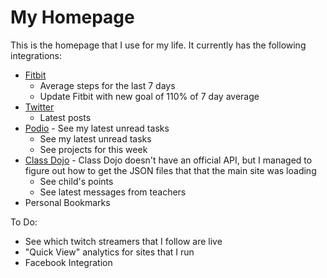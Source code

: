 # My Homepage

This is the homepage that I use for my life. It currently has the following integrations:

* [Fitbit](http://dev.fitbit.com/)
	* Average steps for the last 7 days
	* Update Fitbit with new goal of 110% of 7 day average
* [Twitter](http://dev.twitter.com/)
	* Latest posts
* [Podio](https://developers.podio.com/) - See my latest unread tasks
	* See my latest unread tasks
	* See projects for this week
* [Class Dojo](http://classdojo.com/) - Class Dojo doesn't have an official API, but I managed to figure out how to get the JSON files that that the main site was loading
	* See child's points
	* See latest messages from teachers
* Personal Bookmarks

To Do:
* See which twitch streamers that I follow are live
* "Quick View" analytics for sites that I run
* Facebook Integration

